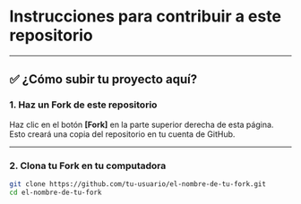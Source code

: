 # Instrucciones para contribuir a este repositorio

---

## :white_check_mark: ¿Cómo subir tu proyecto aquí?

### 1. Haz un Fork de este repositorio

Haz clic en el botón **[Fork]** en la parte superior derecha de esta página.  
Esto creará una copia del repositorio en tu cuenta de GitHub.

---

### 2. Clona tu Fork en tu computadora

```bash
git clone https://github.com/tu-usuario/el-nombre-de-tu-fork.git
cd el-nombre-de-tu-fork
